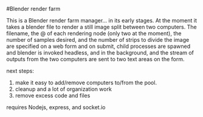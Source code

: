 #Blender render farm

This is a Blender render farm manager... in its early stages. At the moment it takes a blender file to render a still image split between two computers. The filename, the <userid>@<ipaddress> of each rendering node (only two at the moment), the number of samples desired, and the number of strips to divide the image are specified on a web form and on submit, child processes are spawned and blender is invoked headless, and in the background, and the stream of outputs from the two computers are sent to two text areas on the form. 

next steps: 

1. make it easy to add/remove computers to/from the pool.
2. cleanup and a lot of organization work
3. remove excess code and files

requires Nodejs, express, and socket.io